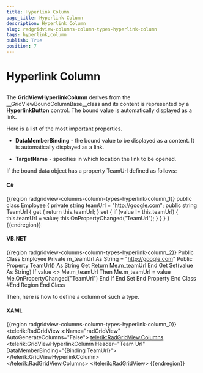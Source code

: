```yaml
---
title: Hyperlink Column
page_title: Hyperlink Column
description: Hyperlink Column
slug: radgridview-columns-column-types-hyperlink-column
tags: hyperlink,column
publish: True
position: 7
---
```


# Hyperlink Column



## 

The __GridViewHyperlinkColumn__ derives from the __GridViewBoundColumnBase__class and its content is represented by a __HyperlinkButton__ control. The bound value is automatically displayed as a link.

Here is a list of the most important properties.

* __DataMemberBinding__ - the bound value to be displayed as a content. It is automatically displayed as a link.
            

* __TargetName__ - specifies in which location the link to be opened.
            

If the bound data object has a property TeamUrl defined as follows:
        

#### __C#__

{{region radgridview-columns-column-types-hyperlink-column_1}}
	public class Employee
	{
	   private string teamUrl = "http://google.com";
	   public string TeamUrl
	   {
	        get { return this.teamUrl; }
	        set
	        {
	            if (value != this.teamUrl)
	            {
	                this.teamUrl = value;
	                this.OnPropertyChanged("TeamUrl");
	            }
	        }
	   }
	}
	{{endregion}}



#### __VB.NET__

{{region radgridview-columns-column-types-hyperlink-column_2}}
	    Public Class Employee
	        Private m_teamUrl As String = "http://google.com"
	        Public Property TeamUrl() As String
	            Get
	                Return Me.m_teamUrl
	            End Get
	            Set(value As String)
	                If value <> Me.m_teamUrl Then
	                    Me.m_teamUrl = value
	                    Me.OnPropertyChanged("TeamUrl")
	                End If
	            End Set
	        End Property
	    End Class
	#End Region
	End Class



Then, here is how to define a column of such a type.

#### __XAML__

{{region radgridview-columns-column-types-hyperlink-column_0}}
	<telerik:RadGridView x:Name="radGridView"
	                         AutoGenerateColumns="False">
	    <telerik:RadGridView.Columns>
	        <telerik:GridViewHyperlinkColumn Header="Team Url"
	                             DataMemberBinding="{Binding TeamUrl}">
	        </telerik:GridViewHyperlinkColumn>    
	</telerik:RadGridView.Columns>
	</telerik:RadGridView>
	{{endregion}}


